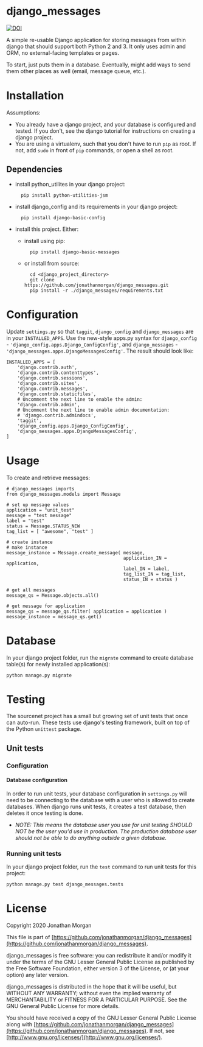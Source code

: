 # django_messages

[![DOI](https://zenodo.org/badge/DOI/10.5281/zenodo.3523210.svg)](https://doi.org/10.5281/zenodo.3523210)

<!-- TOC -->

A simple re-usable Django application for storing messages from within django that should support both Python 2 and 3.  It only uses admin and ORM, no external-facing templates or pages.

To start, just puts them in a database.  Eventually, might add ways to send them other places as well (email, message queue, etc.).

# Installation

Assumptions:

- You already have a django project, and your database is configured and tested.  If you don't, see the django tutorial for instructions on creating a django project.
- You are using a virtualenv, such that you don't have to run `pip` as root.  If not, add `sudo` in front of `pip` commands, or open a shell as root.

## Dependencies

- install python_utilites in your django project:

        pip install python-utilities-jsm
        
- install django_config and its requirements in your django project:

        pip install django-basic-config
        
- install this project.  Either:

    - install using pip:

            pip install django-basic-messages

    - or install from source:

            cd <django_project_directory>
            git clone https://github.com/jonathanmorgan/django_messages.git
            pip install -r ./django_messages/requirements.txt

# Configuration

Update `settings.py` so that `taggit`, `django_config` and `django_messages` are in your `INSTALLED_APPS`.  Use the new-style apps.py syntax for `django_config` - `'django_config.apps.Django_ConfigConfig'`, and `django_messages` - `'django_messages.apps.DjangoMessagesConfig'`.  The result should look like:

    INSTALLED_APPS = [
        'django.contrib.auth',
        'django.contrib.contenttypes',
        'django.contrib.sessions',
        'django.contrib.sites',
        'django.contrib.messages',
        'django.contrib.staticfiles',
        # Uncomment the next line to enable the admin:
        'django.contrib.admin',
        # Uncomment the next line to enable admin documentation:
        # 'django.contrib.admindocs',
        'taggit',
        'django_config.apps.Django_ConfigConfig',
        'django_messages.apps.DjangoMessagesConfig',
    ]

# Usage

To create and retrieve messages:

    # django_messages imports
    from django_messages.models import Message

    # set up message values
    application = "unit_test"
    message = "test message"
    label = "test"
    status = Message.STATUS_NEW
    tag_list = [ "awesome", "test" ]
    
    # create instance
    # make instance
    message_instance = Message.create_message( message,
                                               application_IN = application,
                                               label_IN = label,
                                               tag_list_IN = tag_list,
                                               status_IN = status )

    # get all messages
    message_qs = Message.objects.all()
    
    # get message for application
    message_qs = message_qs.filter( application = application )
    message_instance = message_qs.get()

# Database

In your django project folder, run the `migrate` command to create database table(s) for newly installed application(s):

    python manage.py migrate

# Testing

The sourcenet project has a small but growing set of unit tests that once can auto-run. These tests use django's testing framework, built on top of the Python `unittest` package.

## Unit tests

### Configuration

#### Database configuration

In order to run unit tests, your database configuration in `settings.py` will need to be connecting to the database with a user who is allowed to create databases. When django runs unit tests, it creates a test database, then deletes it once testing is done.

- _NOTE: This means the database user you use for unit testing SHOULD NOT be the user you'd use in production. The production database user should not be able to do anything outside a given database._

### Running unit tests

In your django project folder, run the `test` command to run unit tests for this project:

    python manage.py test django_messages.tests

# License

Copyright 2020 Jonathan Morgan

This file is part of [https://github.com/jonathanmorgan/django_messages](https://github.com/jonathanmorgan/django_messages).

django_messages is free software: you can redistribute it and/or modify it under the terms of the GNU Lesser General Public License as published by the Free Software Foundation, either version 3 of the License, or (at your option) any later version.

django_messages is distributed in the hope that it will be useful, but WITHOUT ANY WARRANTY; without even the implied warranty of MERCHANTABILITY or FITNESS FOR A PARTICULAR PURPOSE.  See the GNU General Public License for more details.

You should have received a copy of the GNU Lesser General Public License along with [https://github.com/jonathanmorgan/django_messages](https://github.com/jonathanmorgan/django_messages).  If not, see [http://www.gnu.org/licenses/](http://www.gnu.org/licenses/).
